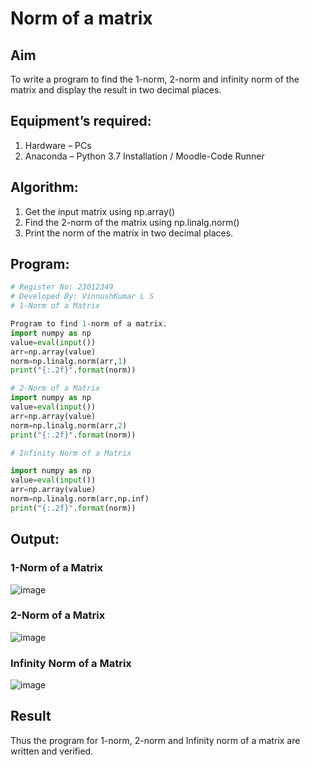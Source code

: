 # Norm of a matrix
## Aim
To write a program to find the 1-norm, 2-norm and infinity norm of the matrix and display the result in two decimal places.
## Equipment’s required:
1.	Hardware – PCs
2.	Anaconda – Python 3.7 Installation / Moodle-Code Runner
## Algorithm:
1. Get the input matrix using np.array()
2. Find the 2-norm of the matrix using np.linalg.norm()
3. Print the norm of the matrix in two decimal places.
## Program:
```Python
# Register No: 23012349
# Developed By: VinnushKumar L S
# 1-Norm of a Matrix

Program to find 1-norm of a matrix.
import numpy as np
value=eval(input())
arr=np.array(value)
norm=np.linalg.norm(arr,1)
print("{:.2f}".format(norm))

# 2-Norm of a Matrix
import numpy as np
value=eval(input())
arr=np.array(value)
norm=np.linalg.norm(arr,2)
print("{:.2f}".format(norm))

# Infinity Norm of a Matrix

import numpy as np
value=eval(input())
arr=np.array(value)
norm=np.linalg.norm(arr,np.inf)
print("{:.2f}".format(norm))
```
## Output:
### 1-Norm of a Matrix
![image](https://github.com/vinnush147/Norm-of-a-matrix/assets/147139234/6d90281d-f33f-430f-9fa4-9ec2eee0aa05)

### 2-Norm of a Matrix
![image](https://github.com/vinnush147/Norm-of-a-matrix/assets/147139234/87e11533-385b-46a1-84b3-2649b6702713)


### Infinity Norm of a Matrix
![image](https://github.com/vinnush147/Norm-of-a-matrix/assets/147139234/cda322dc-b8d1-4d60-8785-1c5a934c8bd2)


## Result
Thus the program for 1-norm, 2-norm and Infinity norm of a matrix are written and verified.
